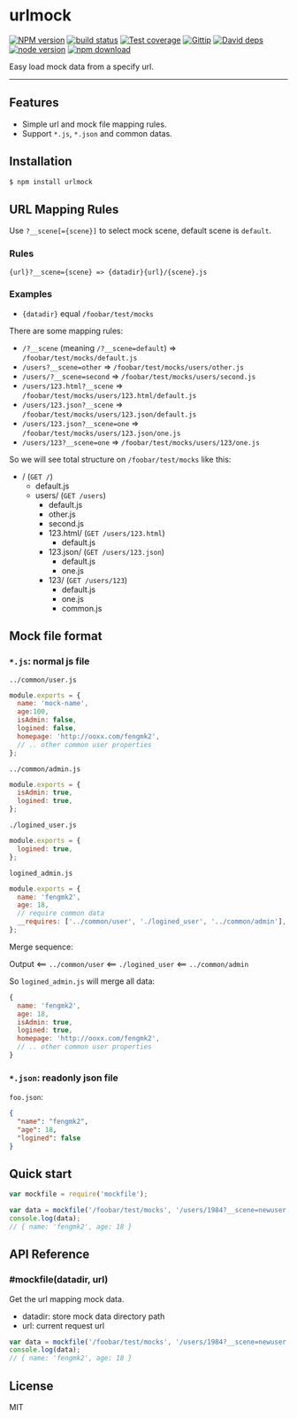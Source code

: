 urlmock
=======

[![NPM version][npm-image]][npm-url]
[![build status][travis-image]][travis-url]
[![Test coverage][coveralls-image]][coveralls-url]
[![Gittip][gittip-image]][gittip-url]
[![David deps][david-image]][david-url]
[![node version][node-image]][node-url]
[![npm download][download-image]][download-url]

[npm-image]: https://img.shields.io/npm/v/urlmock.svg?style=flat-square
[npm-url]: https://npmjs.org/package/urlmock
[travis-image]: https://img.shields.io/travis/node-modules/urlmock.svg?style=flat-square
[travis-url]: https://travis-ci.org/node-modules/urlmock
[coveralls-image]: https://img.shields.io/coveralls/node-modules/urlmock.svg?style=flat-square
[coveralls-url]: https://coveralls.io/r/node-modules/urlmock?branch=master
[gittip-image]: https://img.shields.io/gittip/fengmk2.svg?style=flat-square
[gittip-url]: https://www.gittip.com/fengmk2/
[david-image]: https://img.shields.io/david/node-modules/urlmock.svg?style=flat-square
[david-url]: https://david-dm.org/node-modules/urlmock
[node-image]: https://img.shields.io/badge/node.js-%3E=_0.10-green.svg?style=flat-square
[node-url]: http://nodejs.org/download/
[download-image]: https://img.shields.io/npm/dm/urlmock.svg?style=flat-square
[download-url]: https://npmjs.org/package/urlmock

Easy load mock data from a specify url.

---

## Features

- Simple url and mock file mapping rules.
- Support `*.js`, `*.json` and common datas.

## Installation

```bash
$ npm install urlmock
```

## URL Mapping Rules

Use `?__scene[={scene}]` to select mock scene, default scene is `default`.

### Rules

```
{url}?__scene={scene} => {datadir}{url}/{scene}.js
```

### Examples

- `{datadir}` equal `/foobar/test/mocks`

There are some mapping rules:

- `/?__scene` (meaning `/?__scene=default`) => `/foobar/test/mocks/default.js`
- `/users?__scene=other` => `/foobar/test/mocks/users/other.js`
- `/users/?__scene=second` => `/foobar/test/mocks/users/second.js`
- `/users/123.html?__scene` => `/foobar/test/mocks/users/123.html/default.js`
- `/users/123.json?__scene` => `/foobar/test/mocks/users/123.json/default.js`
- `/users/123.json?__scene=one` => `/foobar/test/mocks/users/123.json/one.js`
- `/users/123?__scene=one` => `/foobar/test/mocks/users/123/one.js`

So we will see total structure on `/foobar/test/mocks` like this:

- / (`GET /`)
    - default.js
    - users/ (`GET /users`)
        - default.js
        - other.js
        - second.js
        - 123.html/ (`GET /users/123.html`)
            - default.js
        - 123.json/ (`GET /users/123.json`)
            - default.js
            - one.js
        - 123/ (`GET /users/123`)
            - default.js
            - one.js
            - common.js

## Mock file format

### `*.js`: normal js file

`../common/user.js`

```js
module.exports = {
  name: 'mock-name',
  age:100,
  isAdmin: false,
  logined: false,
  homepage: 'http://ooxx.com/fengmk2',
  // .. other common user properties
};
```

`../common/admin.js`

```js
module.exports = {
  isAdmin: true,
  logined: true,
};
```

`./logined_user.js`

```js
module.exports = {
  logined: true,
};
```

`logined_admin.js`

```js
module.exports = {
  name: 'fengmk2',
  age: 18,
  // require common data
  __requires: ['../common/user', './logined_user', '../common/admin'],
};
```

Merge sequence:

Output <== `../common/user` <== `./logined_user` <== `../common/admin`

So `logined_admin.js` will merge all data:

```js
{
  name: 'fengmk2',
  age: 18,
  isAdmin: true,
  logined: true,
  homepage: 'http://ooxx.com/fengmk2',
  // .. other common user properties
}
```

### `*.json`: readonly json file

`foo.json`:

```json
{
  "name": "fengmk2",
  "age": 18,
  "logined": false
}
```

## Quick start

```js
var mockfile = require('mockfile');

var data = mockfile('/foobar/test/mocks', '/users/1984?__scene=newuser');
console.log(data);
// { name: 'fengmk2', age: 18 }
```

## API Reference

### #mockfile(datadir, url)

Get the url mapping mock data.

- datadir: store mock data directory path
- url: current request url

```js
var data = mockfile('/foobar/test/mocks', '/users/1984?__scene=newuser');
console.log(data);
// { name: 'fengmk2', age: 18 }
```

## License

MIT
